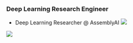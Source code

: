 ### Deep Learning Research Engineer


- Deep Learning Researcher @ AssemblyAI
[![](https://github-readme-stats.vercel.app/api/top-langs/?username=deepconsc&layout=compact)](https://github.com/deepconsc)

[![](https://github-readme-stats.vercel.app/api?username=deepconsc&theme=blue-green)](https://github.com/deepconsc)
